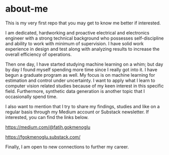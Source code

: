 # about-me
This is my very first repo that you may get to know me better if interested.

I am dedicated, hardworking and proactive electrical and electronics engineer with a strong technical background who possesses self-discipline and ability to work with minimum of supervision. I have solid work experience in design and test along with analyzing results to increase the overall efficiency of operations.

Then one day, I have started studying machine learning on a whim; but day by day I found myself spending more time since I really got into it. I have begun a graduate program as well. My focus is on machine learning for estimation and control under uncertainty. I want to apply what I learn to computer vision related studies because of my keen interest in this specific field. Furthermore, synthetic data generation is another topic that I occasionally spend time.

I also want to mention that I try to share my findings, studies and like on a regular basis through my Medium account or Substack newsletter. If interested, you can find the links below.

https://medium.com/@fatih.gokmenoglu	

https://fgokmenoglu.substack.com/	

Finally, I am open to new connections to further my career.
